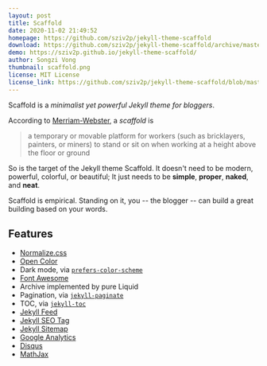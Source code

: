 ```yaml
---
layout: post
title: Scaffold
date: 2020-11-02 21:49:52
homepage: https://github.com/sziv2p/jekyll-theme-scaffold
download: https://github.com/sziv2p/jekyll-theme-scaffold/archive/master.zip
demo: https://sziv2p.github.io/jekyll-theme-scaffold/
author: Songzi Vong
thumbnail: scaffold.png
license: MIT License
license_link: https://github.com/sziv2p/jekyll-theme-scaffold/blob/master/LICENSE.txt
---
```


Scaffold is a *minimalist yet powerful Jekyll theme for bloggers*.

According to [Merriam-Webster](https://www.merriam-webster.com/), a *scaffold* is

> a temporary or movable platform for workers (such as bricklayers, painters, or miners) to stand or sit on when working at a height above the floor or ground

So is the target of the Jekyll theme Scaffold. It doesn't need to be modern, powerful, colorful, or beautiful; It just needs to be **simple**, **proper**, **naked**, and **neat**.

Scaffold is empirical. Standing on it, you -- the blogger -- can build a great building based on your words.

## Features

- [Normalize.css](http://necolas.github.io/normalize.css/)
- [Open Color](https://yeun.github.io/open-color/)
- Dark mode, via [`prefers-color-scheme`](https://developer.mozilla.org/en-US/docs/Web/CSS/@media/prefers-color-scheme)
- [Font Awesome](https://fontawesome.com/)
- Archive implemented by pure Liquid
- Pagination, via [`jekyll-paginate`](https://rubygems.org/gems/jekyll-paginate)
- TOC, via [`jekyll-toc`](https://github.com/allejo/jekyll-toc)
- [Jekyll Feed](https://github.com/jekyll/jekyll-feed/)
- [Jekyll SEO Tag](https://github.com/jekyll/jekyll-seo-tag/)
- [Jekyll Sitemap](https://github.com/jekyll/jekyll-sitemap/)
- [Google Analytics](https://analytics.google.com/)
- [Disqus](https://disqus.com/)
- [MathJax](https://www.mathjax.org/)
